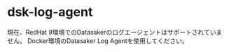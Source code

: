 # dsk-log-agent

現在、RedHat 9環境でのDatasakerのログエージェントはサポートされていません。 Docker環境のDatasaker Log Agentを使用してください。